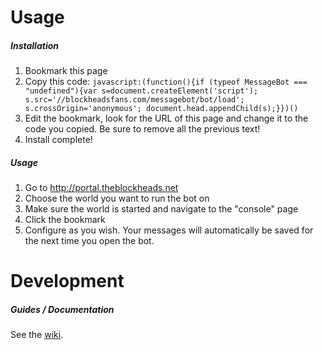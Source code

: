 # Usage
##### Installation
1. Bookmark this page
2. Copy this code:
`javascript:(function(){if (typeof MessageBot === "undefined"){var s=document.createElement('script'); s.src='//blockheadsfans.com/messagebot/bot/load'; s.crossOrigin='anonymous'; document.head.appendChild(s);}})()`
3. Edit the bookmark, look for the URL of this page and change it to the code you copied. Be sure to remove all the previous text!
4. Install complete!

##### Usage
1. Go to http://portal.theblockheads.net
2. Choose the world you want to run the bot on
3. Make sure the world is started and navigate to the "console" page
4. Click the bookmark
5. Configure as you wish. Your messages will automatically be saved for the next time you open the bot.

# Development
##### Guides / Documentation
See the [wiki](https://github.com/Bibliofile/Blockheads-MessageBot/wiki).
